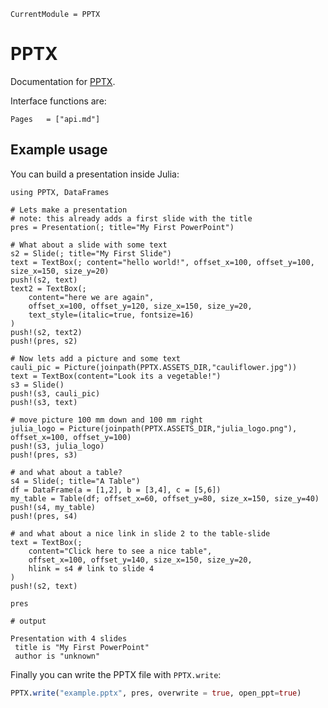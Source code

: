 ```@meta
CurrentModule = PPTX
```

# PPTX

Documentation for [PPTX](https://github.com/ASML-Labs/PPTX.jl).

Interface functions are:
```@index
Pages   = ["api.md"]
```

## Example usage

You can build a presentation inside Julia:

```jldoctest
using PPTX, DataFrames

# Lets make a presentation
# note: this already adds a first slide with the title
pres = Presentation(; title="My First PowerPoint")

# What about a slide with some text
s2 = Slide(; title="My First Slide")
text = TextBox(; content="hello world!", offset_x=100, offset_y=100, size_x=150, size_y=20)
push!(s2, text)
text2 = TextBox(;
    content="here we are again",
    offset_x=100, offset_y=120, size_x=150, size_y=20,
    text_style=(italic=true, fontsize=16)
)
push!(s2, text2)
push!(pres, s2)

# Now lets add a picture and some text
cauli_pic = Picture(joinpath(PPTX.ASSETS_DIR,"cauliflower.jpg"))
text = TextBox(content="Look its a vegetable!")
s3 = Slide()
push!(s3, cauli_pic)
push!(s3, text)

# move picture 100 mm down and 100 mm right
julia_logo = Picture(joinpath(PPTX.ASSETS_DIR,"julia_logo.png"), offset_x=100, offset_y=100)
push!(s3, julia_logo)
push!(pres, s3)

# and what about a table?
s4 = Slide(; title="A Table")
df = DataFrame(a = [1,2], b = [3,4], c = [5,6])
my_table = Table(df; offset_x=60, offset_y=80, size_x=150, size_y=40)
push!(s4, my_table)
push!(pres, s4)

# and what about a nice link in slide 2 to the table-slide
text = TextBox(;
    content="Click here to see a nice table",
    offset_x=100, offset_y=140, size_x=150, size_y=20,
    hlink = s4 # link to slide 4
)
push!(s2, text)

pres

# output

Presentation with 4 slides
 title is "My First PowerPoint"
 author is "unknown"

```

Finally you can write the PPTX file with `PPTX.write`:

```julia
PPTX.write("example.pptx", pres, overwrite = true, open_ppt=true)
```
